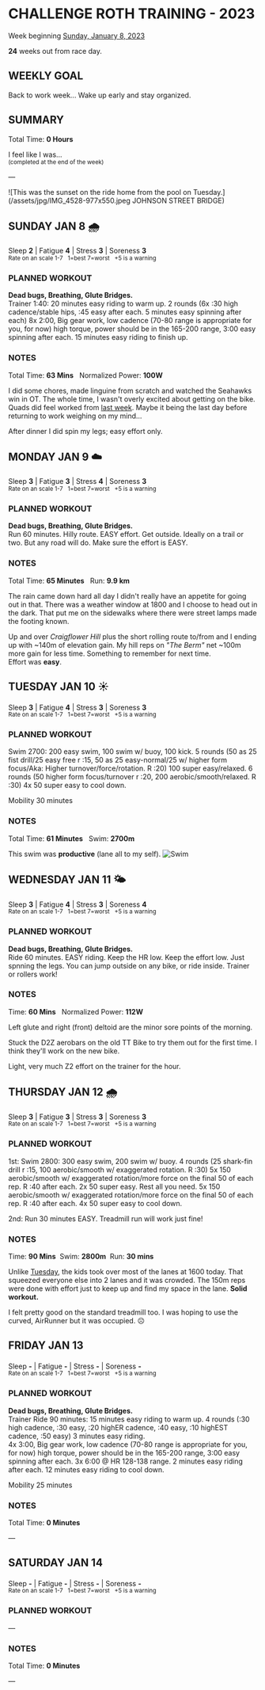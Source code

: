# CHALLENGE ROTH TRAINING - 2023
Week beginning [Sunday, January 8, 2023](javascript:flick('sun');)

**24** weeks out from race day.

## WEEKLY GOAL
Back to work week... Wake up early and stay organized.

## SUMMARY
Total Time: **0 Hours**

I feel like I was...
<br /><sup>(completed at the end of the week)</sup>

&mdash;

![This was the sunset on the ride home from the pool on Tuesday.](/assets/jpg/IMG_4528-977x550.jpeg JOHNSON STREET BRIDGE)

## SUNDAY JAN 8 🌧
Sleep **2** | Fatigue **4** | Stress **3** | Soreness **3**
<sup><br />Rate on an scale 1-7 &nbsp; 1=best 7=worst &nbsp; +5 is a warning</sup>

### PLANNED WORKOUT
**Dead bugs, Breathing, Glute Bridges.**  
Trainer 1:40: 
20 minutes easy riding to warm up.
2 rounds (6x :30 high cadence/stable hips, :45 easy after each. 5 minutes easy spinning after each)
8x 2:00, Big gear work, low cadence (70-80 range is appropriate for you, for now) high torque, power should be in the 165-200 range, 3:00 easy spinning after each.
15 minutes easy riding to finish up.

### NOTES
Total Time: **63 Mins** &nbsp; Normalized Power: **100W**

I did some chores, made linguine from scratch and watched the Seahawks win in OT.  The whole time, I wasn't overly excited about getting on the bike.  Quads did feel worked from [last week](challenge2023-25weeksout).  Maybe it being the last day before returning to work weighing on my mind...

After dinner I did spin my legs; easy effort only.

<!---->
## MONDAY JAN 9 ☁️
Sleep **3** | Fatigue **3** | Stress **4** | Soreness **3**
<sup><br />Rate on an scale 1-7 &nbsp; 1=best 7=worst &nbsp; +5 is a warning</sup>

### PLANNED WORKOUT
**Dead bugs, Breathing, Glute Bridges.**  
Run 60 minutes. Hilly route. EASY effort. 
Get outside. Ideally on a trail or two. But any road will do. 
Make sure the effort is EASY.

### NOTES
Total Time: **65 Minutes** &nbsp; Run: **9.9 km**

The rain came down hard all day I didn't really have an appetite for going out in that.  There was a weather window at 1800 and I choose to head out in the dark.  That put me on the sidewalks where there were street lamps made the footing known.

Up and over _Craigflower Hill_ plus the short rolling route to/from and I ending up with ~140m of elevation gain.  My hill reps on _"The Berm"_ net ~100m more gain for less time.  Something to remember for next time.    
Effort was **easy**.

<!---->
## TUESDAY JAN 10 ☀️
Sleep **3** | Fatigue **4** | Stress **3** | Soreness **3**
<sup><br />Rate on an scale 1-7 &nbsp; 1=best 7=worst &nbsp; +5 is a warning</sup>

### PLANNED WORKOUT
Swim 2700: 
200 easy swim, 100 swim w/ buoy, 100 kick. 
5 rounds (50 as 25 fist drill/25 easy free r :15, 50 as 25 easy-normal/25 w/ higher form focus/Aka: Higher turnover/force/rotation. R :20)
100 super easy/relaxed. 
6 rounds (50 higher form focus/turnover r :20, 200 aerobic/smooth/relaxed. R :30)
4x 50 super easy to cool down. 

Mobility 30 minutes

### NOTES
Total Time: **61 Minutes** &nbsp; Swim: **2700m**

This swim was **productive** (lane all to my self).
![Swim](/assets/jpg/swim-20230110.jpeg)

<!---->
## WEDNESDAY JAN 11 🌤
Sleep **3** | Fatigue **4** | Stress **3** | Soreness **4**
<sup><br />Rate on an scale 1-7 &nbsp; 1=best 7=worst &nbsp; +5 is a warning</sup>

### PLANNED WORKOUT
**Dead bugs, Breathing, Glute Bridges.**  
Ride 60 minutes. EASY riding. Keep the HR low. Keep the effort low. Just spnning the legs. 
You can jump outside on any bike, or ride inside. Trainer or rollers work!

### NOTES
Time: **60 Mins** &nbsp; Normalized Power: **112W**

Left glute and right (front) deltoid are the minor sore points of the morning.

Stuck the D2Z aerobars on the old TT Bike to try them out for the first time.  I think they'll work on the new bike.

Light, very much Z2 effort on the trainer for the hour.
 
<!---->
## THURSDAY JAN 12 🌧
Sleep **3** | Fatigue **3** | Stress **3** | Soreness **3**
<sup><br />Rate on an scale 1-7 &nbsp; 1=best 7=worst &nbsp; +5 is a warning</sup>

### PLANNED WORKOUT
1st: Swim 2800: 
300 easy swim, 200 swim w/ buoy. 
4 rounds (25 shark-fin drill r :15, 100 aerobic/smooth w/ exaggerated rotation. R :30)
5x 150 aerobic/smooth w/ exaggerated rotation/more force on the final 50 of each rep. R :40 after each. 
2x 50 super easy. Rest all you need. 
5x 150 aerobic/smooth w/ exaggerated rotation/more force on the final 50 of each rep. R :40 after each.
4x 50 super easy to cool down.

2nd: Run 30 minutes EASY. Treadmill run will work just fine!

### NOTES
Time: **90 Mins** &nbsp;Swim: **2800m** &nbsp;Run: **30 mins**

Unlike [Tuesday](javascript:flick('tue');), the kids took over most of the lanes at 1600 today.  That squeezed everyone else into 2 lanes and it was crowded.  The 150m reps were done with effort just to keep up and find my space in the lane.  **Solid workout.**

I felt pretty good on the standard treadmill too.  I was hoping to use the curved, AirRunner but it was occupied.  ☹️

<!---->
## FRIDAY JAN 13
Sleep **-** | Fatigue **-** | Stress **-** | Soreness **-**
<sup><br />Rate on an scale 1-7 &nbsp; 1=best 7=worst &nbsp; +5 is a warning</sup>

### PLANNED WORKOUT
**Dead bugs, Breathing, Glute Bridges.**  
Trainer Ride 90 minutes: 
15 minutes easy riding to warm up.
4 rounds (:30 high cadence, :30 easy, :20 highER cadence, :40 easy, :10 highEST cadence, :50 easy) 
3 minutes easy riding.  
4x 3:00, Big gear work, low cadence (70-80 range is appropriate for you, for now) high torque, power should be in the 165-200 range, 3:00 easy spinning after each.
3x 6:00 @ HR 128-138 range. 2 minutes easy riding after each. 
12 minutes easy riding to cool down.

Mobility 25 minutes

### NOTES
Total Time: **0 Minutes**

&mdash;  

<!---->
## SATURDAY JAN 14
Sleep **-** | Fatigue **-** | Stress **-** | Soreness **-**
<sup><br />Rate on an scale 1-7 &nbsp; 1=best 7=worst &nbsp; +5 is a warning</sup>

### PLANNED WORKOUT
&mdash;  

### NOTES
Total Time: **0 Minutes**

&mdash;  

